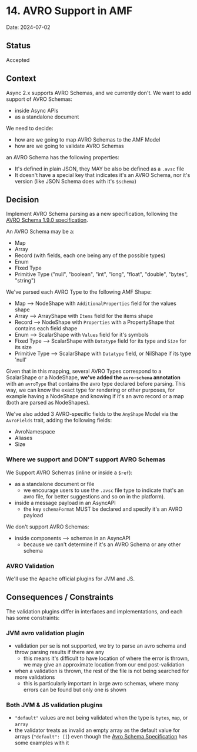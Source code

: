 # 14. AVRO Support in AMF

Date: 2024-07-02


## Status

Accepted


## Context

Async 2.x supports AVRO Schemas, and we currently don't. 
We want to add support of AVRO Schemas:
- inside Async APIs
- as a standalone document

We need to decide:
- how are we going to map AVRO Schemas to the AMF Model
- how are we going to validate AVRO Schemas

an AVRO Schema has the following properties:
- It's defined in plain JSON, they MAY be also be defined as a `.avsc` file
- It doesn't have a special key that indicates it's an AVRO Schema, nor it's version (like JSON Schema does with it's `$schema`)


## Decision

Implement AVRO Schema parsing as a new specification, following the [AVRO Schema 1.9.0 specification](https://avro.apache.org/docs/1.9.0/spec.html#schemas).

An AVRO Schema may be a:
- Map
- Array
- Record (with fields, each one being any of the possible types)
- Enum
- Fixed Type
- Primitive Type ("null", "boolean", "int", "long", "float", "double", "bytes", "string")

We've parsed each AVRO Type to the following AMF Shape:
- Map --> NodeShape with `AdditionalProperties` field for the values shape
- Array --> ArrayShape with `Items` field for the items shape
- Record --> NodeShape with `Properties` with a PropertyShape that contains each field shape
- Enum --> ScalarShape with `Values` field for it's symbols
- Fixed Type --> ScalarShape with `Datatype` field for its type and `Size` for its size
- Primitive Type --> ScalarShape with `Datatype` field, or NilShape if its type 'null'

Given that in this mapping, several AVRO Types correspond to a ScalarShape or a NodeShape, **we've added the `avro-schema` annotation** with an `avroType` that contains the avro type declared before parsing.
This way, we can know the exact type for rendering or other purposes, for example having a NodeShape and knowing if it's an avro record or a map (both are parsed as NodeShapes).

We've also added 3 AVRO-specific fields to the `AnyShape` Model via the `AvroFields` trait, adding the following fields:
- AvroNamespace
- Aliases
- Size

### Where we support and DON'T support AVRO Schemas
We Support AVRO Schemas (inline or inside a `$ref`):
- as a standalone document or file 
  - we encourage users to use the `.avsc` file type to indicate that's an avro file, for better suggestions and so on in the platform).
- inside a message payload in an AsyncAPI
  - the key `schemaFormat` MUST be declared and specify it's an AVRO payload

We don't support AVRO Schemas:
- inside components --> schemas in an AsyncAPI
  - because we can't determine if it's an AVRO Schema or any other schema

### AVRO Validation
We'll use the Apache official plugins for JVM and JS.


## Consequences / Constraints

The validation plugins differ in interfaces and implementations, and each has some constraints:

### JVM avro validation plugin
- validation per se is not supported, we try to parse an avro schema and throw parsing results if there are any
  - this means it's difficult to have location of where the error is thrown, we may give an approximate location from our end post-validation
- when a validation is thrown, the rest of the file is not being searched for more validations
  - this is particularly important in large avro schemas, where many errors can be found but only one is shown


### Both JVM & JS validation plugins
- `"default"` values are not being validated when the type is `bytes`, `map`, or `array`
- the validator treats as invalid an empty array as the default value for arrays (`"default": []`) even though the [Avro Schema Specification](https://avro.apache.org/docs/1.12.0/specification) has some examples with it
